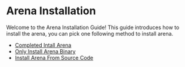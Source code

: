 # Arena Installation

Welcome to the Arena Installation Guide! This guide introduces how to install the arena, you can pick one following method to install arena.

* [Completed Intall Arena](./complete.md)
* [Only Install Arena Binary](./binary.md)
* [Install Arena From Source Code](./source.md)